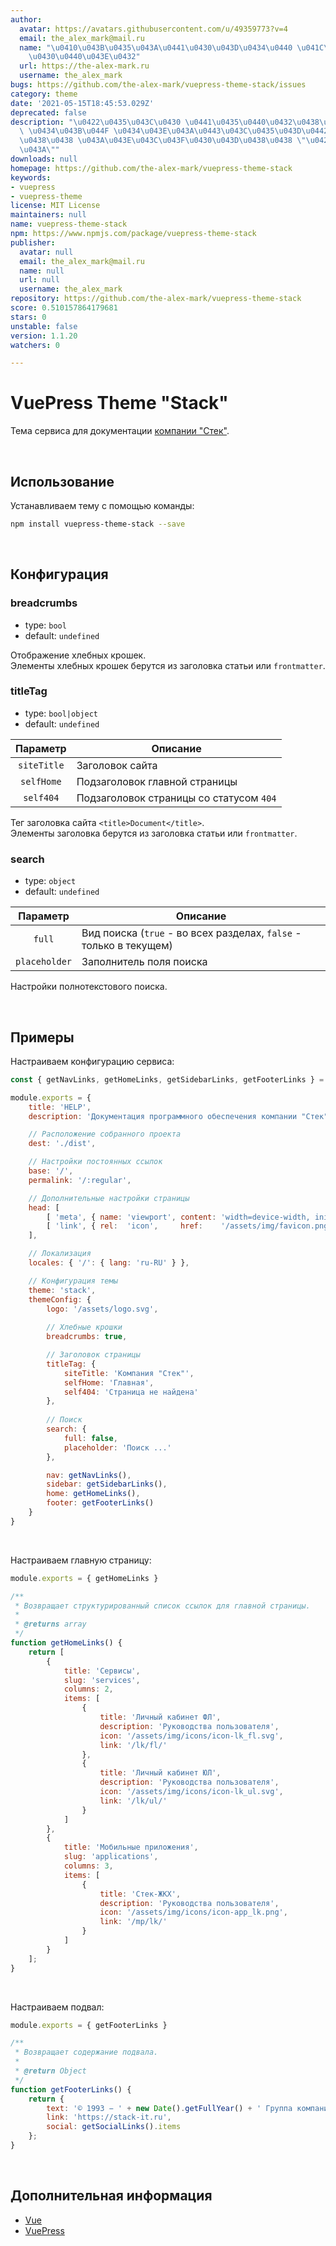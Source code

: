 ```yaml
---
author:
  avatar: https://avatars.githubusercontent.com/u/49359773?v=4
  email: the_alex_mark@mail.ru
  name: "\u0410\u043B\u0435\u043A\u0441\u0430\u043D\u0434\u0440 \u041C\u0430\u043A\
    \u0430\u0440\u043E\u0432"
  url: https://the-alex-mark.ru
  username: the_alex_mark
bugs: https://github.com/the-alex-mark/vuepress-theme-stack/issues
category: theme
date: '2021-05-15T18:45:53.029Z'
deprecated: false
description: "\u0422\u0435\u043C\u0430 \u0441\u0435\u0440\u0432\u0438\u0441\u0430\
  \ \u0434\u043B\u044F \u0434\u043E\u043A\u0443\u043C\u0435\u043D\u0442\u0430\u0446\
  \u0438\u0438 \u043A\u043E\u043C\u043F\u0430\u043D\u0438\u0438 \"\u0421\u0442\u0435\
  \u043A\""
downloads: null
homepage: https://github.com/the-alex-mark/vuepress-theme-stack
keywords:
- vuepress
- vuepress-theme
license: MIT License
maintainers: null
name: vuepress-theme-stack
npm: https://www.npmjs.com/package/vuepress-theme-stack
publisher:
  avatar: null
  email: the_alex_mark@mail.ru
  name: null
  url: null
  username: the_alex_mark
repository: https://github.com/the-alex-mark/vuepress-theme-stack
score: 0.510157864179681
stars: 0
unstable: false
version: 1.1.20
watchers: 0

---
```


# VuePress Theme "Stack" 

Тема сервиса для документации [компании \"Стек\"](https://stack-it.ru).

<br>

## Использование

Устанавливаем тему с помощью команды:
```bash
npm install vuepress-theme-stack --save
```

<br>

## Конфигурация

### breadcrumbs

- type: `bool`
- default: `undefined`

Отображение хлебных крошек.  
Элементы хлебных крошек берутся из заголовка статьи или `frontmatter`.

### titleTag

- type: `bool|object`
- default: `undefined`

| Параметр      | Описание                                                           |
|:-------------:| ------------------------------------------------------------------ |
| `siteTitle`   | Заголовок сайта                                                    |
| `selfHome`    | Подзаголовок главной страницы                                      |
| `self404`     | Подзаголовок страницы со статусом `404`                            |

Тег заголовка сайта `<title>Document</title>`.  
Элементы заголовка берутся из заголовка статьи или `frontmatter`.

### search

- type: `object`
- default: `undefined`

| Параметр      | Описание                                                           |
|:-------------:| ------------------------------------------------------------------ |
| `full`        | Вид поиска (`true` - во всех разделах, `false` - только в текущем) |
| `placeholder` | Заполнитель поля поиска                                            |

Настройки полнотекстового поиска.

<br>

## Примеры

Настраиваем конфигурацию сервиса:
```js
const { getNavLinks, getHomeLinks, getSidebarLinks, getFooterLinks } = require('./utils')

module.exports = {
    title: 'HELP',
    description: 'Документация программного обеспечения компании "Стек"',

    // Расположение собранного проекта
    dest: './dist',

    // Настройки постоянных ссылок
    base: '/',
    permalink: '/:regular',

    // Дополнительные настройки страницы
    head: [
        [ 'meta', { name: 'viewport', content: 'width=device-width, initial-scale=1' } ],
        [ 'link', { rel:  'icon',     href:    '/assets/img/favicon.png' } ]
    ],

    // Локализация
    locales: { '/': { lang: 'ru-RU' } },

    // Конфигурация темы
    theme: 'stack',
    themeConfig: {
        logo: '/assets/logo.svg',
        
        // Хлебные крошки
        breadcrumbs: true,

        // Заголовок страницы
        titleTag: {
            siteTitle: 'Компания "Стек"',
            selfHome: 'Главная',
            self404: 'Страница не найдена'
        },
        
        // Поиск
        search: {
            full: false,
            placeholder: 'Поиск ...'
        },

        nav: getNavLinks(),
        sidebar: getSidebarLinks(),
        home: getHomeLinks(),
        footer: getFooterLinks()
    }
}
```

<br>

Настраиваем главную страницу:
```js
module.exports = { getHomeLinks }

/**
 * Возвращает структурированный список ссылок для главной страницы.
 *
 * @returns array
 */
function getHomeLinks() {
    return [
        {
            title: 'Сервисы',
            slug: 'services',
            columns: 2,
            items: [
                {
                    title: 'Личный кабинет ФЛ',
                    description: 'Руководства пользователя',
                    icon: '/assets/img/icons/icon-lk_fl.svg',
                    link: '/lk/fl/'
                },
                {
                    title: 'Личный кабинет ЮЛ',
                    description: 'Руководства пользователя',
                    icon: '/assets/img/icons/icon-lk_ul.svg',
                    link: '/lk/ul/'
                }
            ]
        },
        {
            title: 'Мобильные приложения',
            slug: 'applications',
            columns: 3,
            items: [
                {
                    title: 'Стек-ЖКХ',
                    description: 'Руководства пользователя',
                    icon: '/assets/img/icons/icon-app_lk.png',
                    link: '/mp/lk/'
                }
            ]
        }
    ];
}
```

<br>

Настраиваем подвал:
```js
module.exports = { getFooterLinks }

/**
 * Возвращает содержание подвала.
 *
 * @return Object
 */
function getFooterLinks() {
    return {
        text: '© 1993 − ' + new Date().getFullYear() + ' Группа компаний "Стек"',
        link: 'https://stack-it.ru',
        social: getSocialLinks().items
    };
}
```

<br>

## Дополнительная информация

- [Vue](https://vuejs.org)
- [VuePress](https://vuepress.vuejs.org)